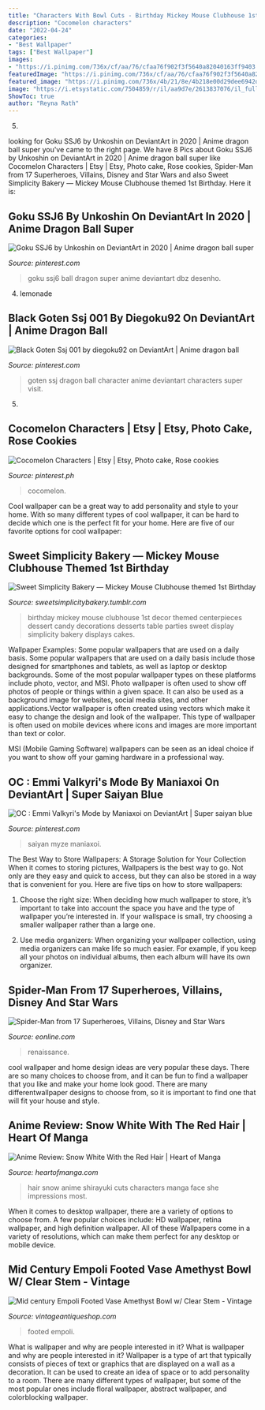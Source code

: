 ```yaml
---
title: "Characters With Bowl Cuts - Birthday Mickey Mouse Clubhouse 1st Decor Themed Centerpieces Dessert Candy Decorations Desserts Table Parties Sweet Display Simplicity Bakery Displays Cakes"
description: "Cocomelon characters"
date: "2022-04-24"
categories:
- "Best Wallpaper"
tags: ["Best Wallpaper"]
images:
- "https://i.pinimg.com/736x/cf/aa/76/cfaa76f902f3f5640a82040163ff9403.jpg"
featuredImage: "https://i.pinimg.com/736x/cf/aa/76/cfaa76f902f3f5640a82040163ff9403.jpg"
featured_image: "https://i.pinimg.com/736x/4b/21/8e/4b218e00d29dee6942d46b157c14bd52.jpg"
image: "https://i.etsystatic.com/7504859/r/il/aa9d7e/2613837076/il_fullxfull.2613837076_7yeg.jpg"
ShowToc: true
author: "Reyna Rath"
---
```



5.

	

		
looking for Goku SSJ6 by Unkoshin on DeviantArt in 2020 | Anime dragon ball super you've came to the right page. We have 8 Pics about Goku SSJ6 by Unkoshin on DeviantArt in 2020 | Anime dragon ball super like Cocomelon Characters | Etsy | Etsy, Photo cake, Rose cookies, Spider-Man from 17 Superheroes, Villains, Disney and Star Wars and also Sweet Simplicity Bakery — Mickey Mouse Clubhouse themed 1st Birthday. Here it is:
		
    
## Goku SSJ6 By Unkoshin On DeviantArt In 2020 | Anime Dragon Ball Super

<img loading=lazy src="https://i.pinimg.com/736x/4b/21/8e/4b218e00d29dee6942d46b157c14bd52.jpg" onerror="this.onerror=null;this.src='https://tse4.mm.bing.net/th?id=OIP.BE2fqkfQ0SHBIpo-iV2kYQHaKf&amp;pid=15.1';" alt="Goku SSJ6 by Unkoshin on DeviantArt in 2020 | Anime dragon ball super">

_Source: pinterest.com_

>goku ssj6 ball dragon super anime deviantart dbz desenho. 

	

4. lemonade 

    
## Black Goten Ssj 001 By Diegoku92 On DeviantArt | Anime Dragon Ball

<img loading=lazy src="https://i.pinimg.com/736x/cf/aa/76/cfaa76f902f3f5640a82040163ff9403.jpg" onerror="this.onerror=null;this.src='https://tse3.mm.bing.net/th?id=OIP.wm-1hIdq0UGGCFv6sz6DewHaKM&amp;pid=15.1';" alt="Black Goten Ssj 001 by diegoku92 on DeviantArt | Anime dragon ball">

_Source: pinterest.com_

>goten ssj dragon ball character anime deviantart characters super visit. 

	

5.

    
## Cocomelon Characters | Etsy | Etsy, Photo Cake, Rose Cookies

<img loading=lazy src="https://i.pinimg.com/736x/ea/a4/29/eaa429a610671267d86be6e4be049cc8.jpg" onerror="this.onerror=null;this.src='https://tse1.mm.bing.net/th?id=OIP.D4J53U8Rme6-AFm7Fhs2ogHaJ4&amp;pid=15.1';" alt="Cocomelon Characters | Etsy | Etsy, Photo cake, Rose cookies">

_Source: pinterest.ph_

>cocomelon. 

	

Cool wallpaper can be a great way to add personality and style to your home. With so many different types of cool wallpaper, it can be hard to decide which one is the perfect fit for your home. Here are five of our favorite options for cool wallpaper: 

    
## Sweet Simplicity Bakery — Mickey Mouse Clubhouse Themed 1st Birthday

<img loading=lazy src="https://66.media.tumblr.com/dee80b471350ace97c72bc8e8e06cc03/tumblr_n7sju7sF4W1ty8ibio8_r1_1280.jpg" onerror="this.onerror=null;this.src='https://tse3.mm.bing.net/th?id=OIP.uvlIfQ-WwiFnPXC8LQfjcgHaLL&amp;pid=15.1';" alt="Sweet Simplicity Bakery — Mickey Mouse Clubhouse themed 1st Birthday">

_Source: sweetsimplicitybakery.tumblr.com_

>birthday mickey mouse clubhouse 1st decor themed centerpieces dessert candy decorations desserts table parties sweet display simplicity bakery displays cakes. 

	

Wallpaper Examples: Some popular wallpapers that are used on a daily basis.
Some popular wallpapers that are used on a daily basis include those designed for smartphones and tablets, as well as laptop or desktop backgrounds. Some of the most popular wallpaper types on these platforms include photo, vector, and MSI. 
Photo wallpaper is often used to show off photos of people or things within a given space. It can also be used as a background image for websites, social media sites, and other applications.Vector wallpaper is often created using vectors which make it easy to change the design and look of the wallpaper. This type of wallpaper is often used on mobile devices where icons and images are more important than text or color. 

MSI (Mobile Gaming Software) wallpapers can be seen as an ideal choice if you want to show off your gaming hardware in a professional way.

    
## OC : Emmi Valkyri&#039;s Mode By Maniaxoi On DeviantArt | Super Saiyan Blue

<img loading=lazy src="https://i.pinimg.com/736x/d2/13/1d/d2131db3b650b8cee5b442996897687e.jpg" onerror="this.onerror=null;this.src='https://tse3.mm.bing.net/th?id=OIP.4EWW7jY8ufT3ZMo3fhMlxAHaKd&amp;pid=15.1';" alt="OC : Emmi Valkyri&#039;s Mode by Maniaxoi on DeviantArt | Super saiyan blue">

_Source: pinterest.com_

>saiyan myze maniaxoi. 

	

The Best Way to Store Wallpapers: A Storage Solution for Your Collection
When it comes to storing pictures, Wallpapers is the best way to go. Not only are they easy and quick to access, but they can also be stored in a way that is convenient for you. Here are five tips on how to store wallpapers:
1) Choose the right size: When deciding how much wallpaper to store, it’s important to take into account the space you have and the type of wallpaper you’re interested in. If your wallspace is small, try choosing a smaller wallpaper rather than a large one.

2) Use media organizers: When organizing your wallpaper collection, using media organizers can make life so much easier. For example, if you keep all your photos on individual albums, then each album will have its own organizer.

    
## Spider-Man From 17 Superheroes, Villains, Disney And Star Wars

<img loading=lazy src="http://akns-images.eonline.com/eol_images/Entire_Site/20141020/rs_634x854-141120130032-634.Super-Flemish.17.ms.112014.jpg?downsize=600:*&amp;crop=600:600;left,top" onerror="this.onerror=null;this.src='https://tse3.mm.bing.net/th?id=OIP.USdyGo8F27R2O4mi7mzonQHaJ-&amp;pid=15.1';" alt="Spider-Man from 17 Superheroes, Villains, Disney and Star Wars">

_Source: eonline.com_

>renaissance. 

	

cool wallpaper and home design ideas are very popular these days. There are so many choices to choose from, and it can be fun to find a wallpaper that you like and make your home look good. There are many differentwallpaper designs to choose from, so it is important to find one that will fit your house and style.

    
## Anime Review: Snow White With The Red Hair | Heart Of Manga

<img loading=lazy src="https://www.heartofmanga.com/wp-content/uploads/2015/08/Screen-Shot-2015-08-11-at-4.57.31-PM.png" onerror="this.onerror=null;this.src='https://tse1.mm.bing.net/th?id=OIP.dBtsrEOEWwSBnkTHk9GyuQHaEN&amp;pid=15.1';" alt="Anime Review: Snow White With the Red Hair | Heart of Manga">

_Source: heartofmanga.com_

>hair snow anime shirayuki cuts characters manga face she impressions most. 

	

When it comes to desktop wallpaper, there are a variety of options to choose from. A few popular choices include: HD wallpaper, retina wallpaper, and high definition wallpaper. All of these Wallpapers come in a variety of resolutions, which can make them perfect for any desktop or mobile device. 

    
## Mid Century Empoli Footed Vase Amethyst Bowl W/ Clear Stem - Vintage

<img loading=lazy src="https://i.etsystatic.com/7504859/r/il/aa9d7e/2613837076/il_fullxfull.2613837076_7yeg.jpg" onerror="this.onerror=null;this.src='https://tse1.mm.bing.net/th?id=OIP.UyOfwwCGq23JivSCSyY5IgHaFj&amp;pid=15.1';" alt="Mid century Empoli Footed Vase Amethyst Bowl w/ Clear Stem - Vintage">

_Source: vintageantiqueshop.com_

>footed empoli. 

	

What is wallpaper and why are people interested in it?
What is wallpaper and why are people interested in it?
Wallpaper is a type of art that typically consists of pieces of text or graphics that are displayed on a wall as a decoration. It can be used to create an idea of space or to add personality to a room. There are many different types of wallpaper, but some of the most popular ones include floral wallpaper, abstract wallpaper, and colorblocking wallpaper.

